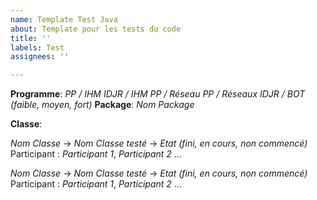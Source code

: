 ```yaml
---
name: Template Test Java
about: Template pour les tests du code
title: ''
labels: Test
assignees: ''

---
```


**Programme**: _PP / IHM IDJR / IHM PP / Réseau PP / Réseaux IDJR / BOT (faible, moyen, fort)_
**Package**: _Nom Package_

**Classe**:

_Nom Classe_  -> _Nom Classe testé_ ->  _Etat (fini, en cours, non commencé)_
Participant :  _Participant 1_, _Participant 2_ ...

_Nom Classe_  -> _Nom Classe testé_ ->  _Etat (fini, en cours, non commencé)_
Participant :  _Participant 1_, _Participant 2_ ...
